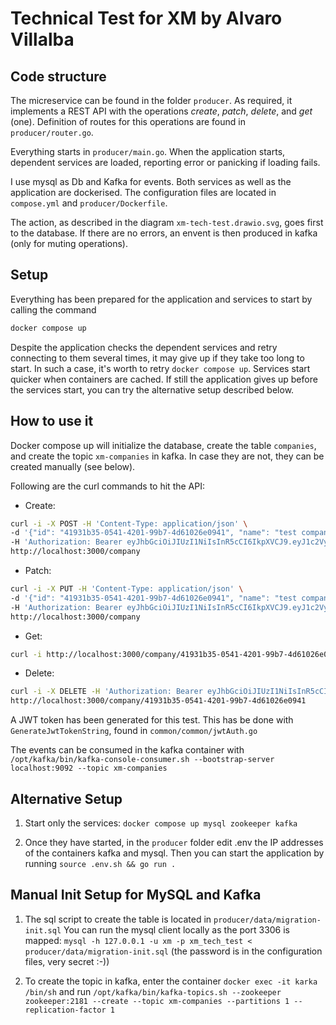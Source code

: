 
# Technical Test for XM by Alvaro Villalba

## Code structure

The micreservice can be found in the folder `producer`. As required, it 
implements a REST API with the operations *create*, *patch*, *delete*, and
*get* (one). Definition of routes for this operations are found in
`producer/router.go`.

Everything starts in `producer/main.go`. When the application starts, dependent
services are loaded, reporting error or panicking if loading fails.

I use mysql as Db and Kafka for events. Both services as well as the application
are dockerised. The configuration files are located in `compose.yml` and
`producer/Dockerfile`.

The action, as described in the diagram `xm-tech-test.drawio.svg`, goes first
to the database. If there are no errors, an envent is then produced in kafka
(only for muting operations).

## Setup

Everything has been prepared for the application and services to start by
calling the command

```sh
docker compose up
```

Despite the application checks the dependent services and retry connecting to
them several times, it may give up if they take too long to start. In such a
case, it's worth to retry `docker compose up`. Services start quicker when
containers are cached. If still the application gives up before the services
start, you can try the alternative setup described below.

## How to use it

Docker compose up will initialize the database, create the table `companies`,
and create the topic `xm-companies` in kafka. In case they are not, they can be
created manually (see below).

Following are the curl commands to hit the API:

* Create:
```sh
curl -i -X POST -H 'Content-Type: application/json' \
-d '{"id": "41931b35-0541-4201-99b7-4d61026e0941", "name": "test company 2", "description": "", "amt_employees": 4000, "registered": true, "type": "Sole Proprietorship"}' \
-H 'Authorization: Bearer eyJhbGciOiJIUzI1NiIsInR5cCI6IkpXVCJ9.eyJ1c2VybmFtZSI6ImFwcHVzZXIiLCJyb2xlIjoid3JpdGVyIn0.Oz6R6Kq8DkDTg6FqJY-Fw3kI0_XJh8ATKP9x3p-7OQ4' \
http://localhost:3000/company
```

* Patch:
```sh
curl -i -X PUT -H 'Content-Type: application/json' \
-d '{"id": "41931b35-0541-4201-99b7-4d61026e0941", "name": "test company 2", "description": "", "amt_employees": 4001, "registered": true, "type": "Sole Proprietorship"}' \
-H 'Authorization: Bearer eyJhbGciOiJIUzI1NiIsInR5cCI6IkpXVCJ9.eyJ1c2VybmFtZSI6ImFwcHVzZXIiLCJyb2xlIjoid3JpdGVyIn0.Oz6R6Kq8DkDTg6FqJY-Fw3kI0_XJh8ATKP9x3p-7OQ4' \
http://localhost:3000/company
```
* Get:
```sh
curl -i http://localhost:3000/company/41931b35-0541-4201-99b7-4d61026e0941
```

* Delete:
```sh
curl -i -X DELETE -H 'Authorization: Bearer eyJhbGciOiJIUzI1NiIsInR5cCI6IkpXVCJ9.eyJ1c2VybmFtZSI6ImFwcHVzZXIiLCJyb2xlIjoid3JpdGVyIn0.Oz6R6Kq8DkDTg6FqJY-Fw3kI0_XJh8ATKP9x3p-7OQ4' \
http://localhost:3000/company/41931b35-0541-4201-99b7-4d61026e0941
```

A JWT token has been generated for this test. This has be done with
`GenerateJwtTokenString`, found in `common/common/jwtAuth.go`

The events can be consumed in the kafka container with 
`/opt/kafka/bin/kafka-console-consumer.sh --bootstrap-server localhost:9092 --topic xm-companies`

## Alternative Setup

1. Start only the services: `docker compose up mysql zookeeper kafka`

2. Once they have started, in the `producer` folder edit .env the IP addresses
of the containers kafka and mysql. Then you can start the application by running
`source .env.sh && go run .`

## Manual Init Setup for MySQL and Kafka

1. The sql script to create the table is located in `producer/data/migration-init.sql`
You can run the mysql client locally as the port 3306 is mapped:
`mysql -h 127.0.0.1 -u xm -p xm_tech_test < producer/data/migration-init.sql`
(the password is in the configuration files, very secret :-))

2. To create the topic in kafka, enter the container `docker exec -it karka /bin/sh`
and run `/opt/kafka/bin/kafka-topics.sh --zookeeper zookeeper:2181 --create --topic xm-companies --partitions 1 --replication-factor 1`

